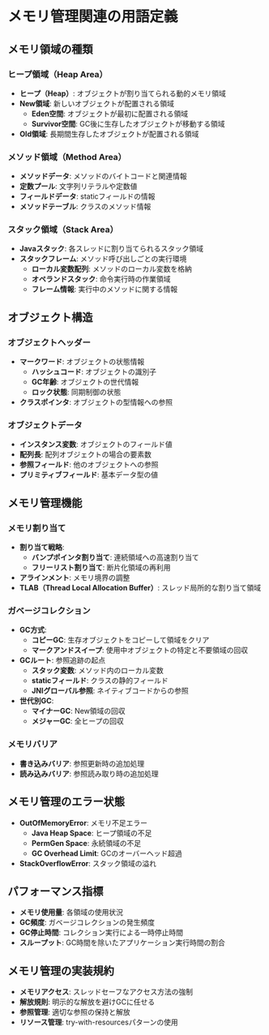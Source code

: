 # メモリ管理関連の用語定義

## メモリ領域の種類

### ヒープ領域（Heap Area）
- **ヒープ（Heap）**: オブジェクトが割り当てられる動的メモリ領域
- **New領域**: 新しいオブジェクトが配置される領域
  - **Eden空間**: オブジェクトが最初に配置される領域
  - **Survivor空間**: GC後に生存したオブジェクトが移動する領域
- **Old領域**: 長期間生存したオブジェクトが配置される領域

### メソッド領域（Method Area）
- **メソッドデータ**: メソッドのバイトコードと関連情報
- **定数プール**: 文字列リテラルや定数値
- **フィールドデータ**: staticフィールドの情報
- **メソッドテーブル**: クラスのメソッド情報

### スタック領域（Stack Area）
- **Javaスタック**: 各スレッドに割り当てられるスタック領域
- **スタックフレーム**: メソッド呼び出しごとの実行環境
  - **ローカル変数配列**: メソッドのローカル変数を格納
  - **オペランドスタック**: 命令実行時の作業領域
  - **フレーム情報**: 実行中のメソッドに関する情報

## オブジェクト構造

### オブジェクトヘッダー
- **マークワード**: オブジェクトの状態情報
  - **ハッシュコード**: オブジェクトの識別子
  - **GC年齢**: オブジェクトの世代情報
  - **ロック状態**: 同期制御の状態
- **クラスポインタ**: オブジェクトの型情報への参照

### オブジェクトデータ
- **インスタンス変数**: オブジェクトのフィールド値
- **配列長**: 配列オブジェクトの場合の要素数
- **参照フィールド**: 他のオブジェクトへの参照
- **プリミティブフィールド**: 基本データ型の値

## メモリ管理機能

### メモリ割り当て
- **割り当て戦略**:
  - **バンプポインタ割り当て**: 連続領域への高速割り当て
  - **フリーリスト割り当て**: 断片化領域の再利用
- **アラインメント**: メモリ境界の調整
- **TLAB（Thread Local Allocation Buffer）**: スレッド局所的な割り当て領域

### ガベージコレクション
- **GC方式**:
  - **コピーGC**: 生存オブジェクトをコピーして領域をクリア
  - **マークアンドスイープ**: 使用中オブジェクトの特定と不要領域の回収
- **GCルート**: 参照追跡の起点
  - **スタック変数**: メソッド内のローカル変数
  - **staticフィールド**: クラスの静的フィールド
  - **JNIグローバル参照**: ネイティブコードからの参照
- **世代別GC**:
  - **マイナーGC**: New領域の回収
  - **メジャーGC**: 全ヒープの回収

### メモリバリア
- **書き込みバリア**: 参照更新時の追加処理
- **読み込みバリア**: 参照読み取り時の追加処理

## メモリ管理のエラー状態
- **OutOfMemoryError**: メモリ不足エラー
  - **Java Heap Space**: ヒープ領域の不足
  - **PermGen Space**: 永続領域の不足
  - **GC Overhead Limit**: GCのオーバーヘッド超過
- **StackOverflowError**: スタック領域の溢れ

## パフォーマンス指標
- **メモリ使用量**: 各領域の使用状況
- **GC頻度**: ガベージコレクションの発生頻度
- **GC停止時間**: コレクション実行による一時停止時間
- **スループット**: GC時間を除いたアプリケーション実行時間の割合

## メモリ管理の実装規約
- **メモリアクセス**: スレッドセーフなアクセス方法の強制
- **解放規則**: 明示的な解放を避けGCに任せる
- **参照管理**: 適切な参照の保持と解放
- **リソース管理**: try-with-resourcesパターンの使用
